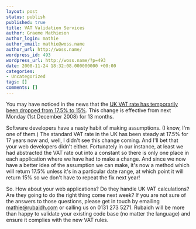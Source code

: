 ```yaml
---
layout: post
status: publish
published: true
title: VAT Validation Services
author: Graeme Mathieson
author_login: mathie
author_email: mathie@woss.name
author_url: http://woss.name/
wordpress_id: 493
wordpress_url: http://woss.name/?p=493
date: 2008-11-24 18:32:08.000000000 +00:00
categories:
- Uncategorized
tags: []
comments: []
---
```

You may have noticed in the news that the [UK VAT rate has temporarily been dropped from 17.5% to 15%](http://news.bbc.co.uk/1/hi/uk_politics/7745340.stm).  This change is effective from next Monday (1st December 2008) for 13 months.

Software developers have a nasty habit of making assumptions.  (I know, I'm one of them.)  The standard VAT rate in the UK has been steady at 17.5% for  17 years now and, well, I didn't see this change coming.  And I'll bet that your web developers didn't either.  Fortunately in our instance, at least we had abstracted the VAT rate out into a constant so there is only one place in each application where we have had to make a change.  And since we now have a better idea of the assumption we can make, it's now a method which will return 17.5% unless it's in a particular date range, at which point it will return 15% so we don't have to repeat the fix next year!

So.  How about your web applications?  Do they handle UK VAT calculations?  Are they going to do the right thing come next week?  If you are not sure of the answers to those questions, please get in touch by emailing <mathie@rubaidh.com> or calling us on 0131 273 5271.  Rubaidh will be more than happy to validate your existing code base (no matter the language) and ensure it complies with the new VAT rules.
